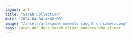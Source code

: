 ```yaml
---
layout: art
title: "Sarah Collection"
date: "2024-04-04 4:48:00"
image: "/assets/art/sawah moments caught on camera.png"
tags: sarah_and_duck Sarah elinor_wonders_why elinor
---
```


